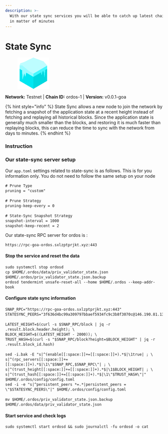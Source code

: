 ```yaml
---
description: >-
  With our state sync services you will be able to catch up latest chain block
  in matter of minutes
---
```


# State Sync

<figure><img src="../../.gitbook/assets/ordos.png" alt=""><figcaption></figcaption></figure>

**Network:** Testnet | **Chain ID:** ordos-1 | **Version:** v0.0.1-goa

{% hint style="info" %}
State Sync allows a new node to join the network by fetching a snapshot of the application state at a recent height instead of fetching and replaying all historical blocks. Since the application state is generally much smaller than the blocks, and restoring it is much faster than replaying blocks, this can reduce the time to sync with the network from days to minutes.
{% endhint %}

### Instruction

### **Our state-sync server setup**
Our `app.toml` settings related to state-sync is as follows. This is for you information only. You do not need to follow the same setup on your node

```
# Prune Type
pruning = "custom"

# Prune Strategy
pruning-keep-every = 0

# State-Sync Snapshot Strategy
snapshot-interval = 1000
snapshot-keep-recent = 2
```

Our state-sync RPC server for ordos is :
```
https://rpc-goa-ordos.sxlzptprjkt.xyz:443
```

#### **Stop the service and reset the data**

```
sudo systemctl stop ordosd
cp $HOME/.ordos/data/priv_validator_state.json $HOME/.ordos/priv_validator_state.json.backup
ordosd tendermint unsafe-reset-all --home $HOME/.ordos --keep-addr-book
```

#### **Configure state sync information**

```
SNAP_RPC="https://rpc-goa-ordos.sxlzptprjkt.xyz:443"
STATESYNC_PEERS="3f636d4bc99a309797bbaef5934fc9c3b8f3070c@146.190.81.135:01656"

LATEST_HEIGHT=$(curl -s $SNAP_RPC/block | jq -r .result.block.header.height); \
BLOCK_HEIGHT=$((LATEST_HEIGHT - 2000)); \
TRUST_HASH=$(curl -s "$SNAP_RPC/block?height=$BLOCK_HEIGHT" | jq -r .result.block_id.hash)

sed -i.bak -E "s|^(enable[[:space:]]+=[[:space:]]+).*$|\1true| ; \
s|^(rpc_servers[[:space:]]+=[[:space:]]+).*$|\1\"$SNAP_RPC,$SNAP_RPC\"| ; \
s|^(trust_height[[:space:]]+=[[:space:]]+).*$|\1$BLOCK_HEIGHT| ; \
s|^(trust_hash[[:space:]]+=[[:space:]]+).*$|\1\"$TRUST_HASH\"|" $HOME/.ordos/config/config.toml
sed -i -e "s|^persistent_peers *=.*|persistent_peers = \"$STATESYNC_PEERS\"|" $HOME/.ordos/config/config.toml

mv $HOME/.ordos/priv_validator_state.json.backup $HOME/.ordos/data/priv_validator_state.json
```

#### **Start service and check logs**

```
sudo systemctl start ordosd && sudo journalctl -fu ordosd -o cat
```
